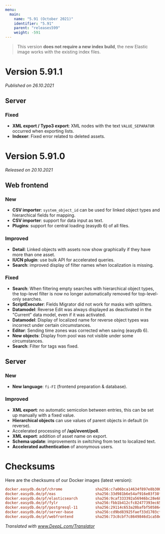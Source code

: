 ```yaml
---
menu:
  main:
    name: "5.91 (October 2021)"
    identifier: "5.91"
    parent: "releases599"
    weight: -591
---
```


> This version **does not require a new index build**, the new Elastic image works with the existing index files.

# Version 5.91.1

*Published on 26.10.2021*

## Server

### Fixed

- **XML export / Typo3 export**: XML nodes with the text `VALUE_SEPARATOR` occurred when exporting lists.
- **Indexer**: Fixed error related to deleted assets.

# Version 5.91.0

*Released on 20.10.2021*

## Web frontend

### New

- **CSV importer**: `system_object_id` can be used for linked object types and hierarchical fields for mapping.
- **CSV importer**: support for data input as text.
- **Plugins**: support for central loading (easydb 6) of all files.

### Improved

- **Detail**: Linked objects with assets now show graphically if they have more than one asset.
- **IUCN plugin**: use bulk API for accelerated queries.
- **Search**: improved display of filter names when localization is missing.

### Fixed

- **Search**: When filtering empty searches with hierarchical object types, the top-level filter is now no longer automatically removed for top-level-only searches.
- **ScriptExecuter**: Fields Migrator did not work for masks with splitters.
- **Datamodel**: Reverse Edit was always displayed as deactivated in the "Current" data model, even if it was activated.
- **Datamodel**: Display of localized name for reverse object types was incorrect under certain circumstances.
- **Editor**: Sending time zones was corrected when saving (easydb 6).
- **New objects**: Display from pool was not visible under some circumstances.
- **Search**: Filter for tags was fixed.

## Server

### New

- **New language**: `fi-FI` (frontend preparation & database).

### Improved

- **XML export**: no automatic semicolon between entries, this can be set up manually with a fixed value.
- **Hierarchical objects** can use values of parent objects in default (in reverse).
- Accelerated processing of **/api/event/poll**.
- **XML export**: addition of asset name on export.
- **Schema update**: improvements in switching from text to localized text.
- **Accelerated authentication** of anonymous users.

# Checksums

Here are the checksums of our Docker images (latest version):

```ini
docker.easydb.de/pf/chrome               sha256:c7a06bca14634f897e8b300fb5e3f624d89adb0dd8cfb746e92975a81868974b
docker.easydb.de/pf/eas                  sha256:33d981b6e54af916e03f38f299c546e053e348cdf5541fc0cdf61cb14d3a8e3f
docker.easydb.de/pf/elasticsearch        sha256:9caf333392a56946bc28e68251c4c146e017b901920ff3042054cd2e14f577b2
docker.easydb.de/pf/fylr                 sha256:fbb1b412cfc82477393ec65c2135d261e3de26507f589c1141d952db8e333d05
docker.easydb.de/pf/postgresql-11        sha256:29114c653a20bafbf505864b0fc1fe3b85b276656620cddd36a65a4dc90b4284
docker.easydb.de/pf/server-base          sha256:cd9bd83925faef33d1703cf2354f362d66b63e5452894315da91ed8bc5b193ce
docker.easydb.de/pf/webfrontend          sha256:73c8cbf7c8649846d1ca58e0b359b809b097875a24aaa22f6481dc0965bc33ad
```

*Translated with www.DeepL.com/Translator*
